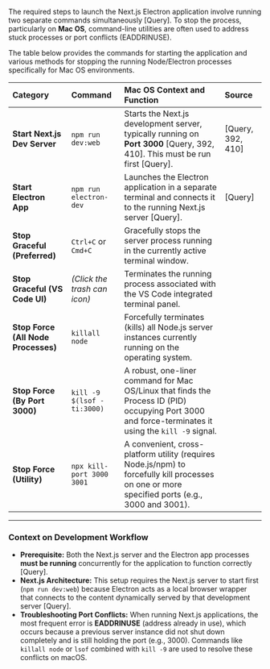 The required steps to launch the Next.js Electron application involve running two separate commands simultaneously [Query]. To stop the process, particularly on **Mac OS**, command-line utilities are often used to address stuck processes or port conflicts (EADDRINUSE).

The table below provides the commands for starting the application and various methods for stopping the running Node/Electron processes specifically for Mac OS environments.

| Category | Command | Mac OS Context and Function | Source |
| :--- | :--- | :--- | :--- |
| **Start Next.js Dev Server** | `npm run dev:web` | Starts the Next.js development server, typically running on **Port 3000** [Query, 392, 410]. This must be run first [Query]. | [Query, 392, 410] |
| **Start Electron App** | `npm run electron-dev` | Launches the Electron application in a separate terminal and connects it to the running Next.js server [Query]. | [Query] |
| **Stop Graceful (Preferred)** | `Ctrl+C` or `Cmd+C` | Gracefully stops the server process running in the currently active terminal window. | |
| **Stop Graceful (VS Code UI)** | *(Click the trash can icon)* | Terminates the running process associated with the VS Code integrated terminal panel. | |
| **Stop Force (All Node Processes)** | `killall node` | Forcefully terminates (kills) all Node.js server instances currently running on the operating system. | |
| **Stop Force (By Port 3000)** | `kill -9 $(lsof -ti:3000)` | A robust, one-liner command for Mac OS/Linux that finds the Process ID (PID) occupying Port 3000 and force-terminates it using the `kill -9` signal. | |
| **Stop Force (Utility)** | `npx kill-port 3000 3001` | A convenient, cross-platform utility (requires Node.js/npm) to forcefully kill processes on one or more specified ports (e.g., 3000 and 3001). | |

***

### Context on Development Workflow

*   **Prerequisite:** Both the Next.js server and the Electron app processes **must be running** concurrently for the application to function correctly [Query].
*   **Next.js Architecture:** This setup requires the Next.js server to start first (`npm run dev:web`) because Electron acts as a local browser wrapper that connects to the content dynamically served by that development server [Query].
*   **Troubleshooting Port Conflicts:** When running Next.js applications, the most frequent error is **EADDRINUSE** (address already in use), which occurs because a previous server instance did not shut down completely and is still holding the port (e.g., 3000). Commands like `killall node` or `lsof` combined with `kill -9` are used to resolve these conflicts on macOS.